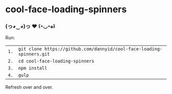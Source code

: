 # cool-face-loading-spinners
### (っ◕‿◕)っ ♥ ꒰･◡･๑꒱

Run:

|     |                                                                       |
|-----|-----------------------------------------------------------------------|
|`1.` | `git clone https://github.com/dannyid/cool-face-loading-spinners.git` |
|`2.` | `cd cool-face-loading-spinners`                                       |
|`3.` | `npm install`                                                         |
|`4.` | `gulp`                                                                |

Refresh over and over.
